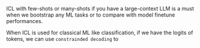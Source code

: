 ICL with few-shots or many-shots if you have a large-context LLM is a must when we bootstrap any ML tasks or to compare with model finetune performances.

When ICL is used for classical ML like classification, if we have the logits of tokens, we can use `constrainded decoding` to
